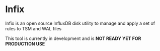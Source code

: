 # Infix

Infix is an open source InfluxDB disk utility to manage and apply a set of rules to TSM and WAL files

This tool is currently in development and is **NOT READY YET FOR PRODUCTION USE**